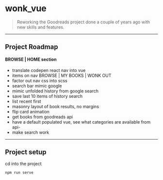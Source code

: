 # wonk_vue

> Reworking the Goodreads project done a couple of years ago with new skills and features.

___

## Project Roadmap

#### BROWSE | HOME section

- translate codepen react nav into vue
- items on nav BROWSE | MY BOOKS | WONK OUT
- factor out nav css into scss
- search bar mimic google
- mimic unfolded history from google search 
- save last 10 items of history search
- list recent first
- masonry layout of book results, no margins
- flip card animation
- get books from goodreads api
- have a default populated vue, see what categories are available from api- 
- make search work

___

## Project setup

cd into the project
```
npm run serve
```


